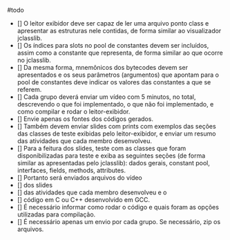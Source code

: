 #todo

- [] O leitor exibidor deve ser capaz de ler uma arquivo ponto class e apresentar as estruturas nele contidas, de forma similar ao visualizador jclasslib.
- [] Os índices para slots no pool de constantes devem ser incluídos, assim como a constante que representa, de forma similar ao que ocorre no jclasslib.
- [] Da mesma forma, mnemônicos dos bytecodes devem ser apresentados e os seus parâmetros (argumentos) que apontam para o pool de constantes deve indicar os valores das constantes a que se referem.  
- [] Cada grupo deverá enviar um vídeo com 5 minutos, no total, descrevendo o que foi implementado, o que não foi implementado, e como compilar e rodar o leitor-exibidor. 
- [] Envie apenas os fontes dos códigos gerados. 
- [] Também devem enviar slides com prints com exemplos das seções das classes de teste exibidas pelo leitor-exibidor, e enviar um resumo das atividades que cada membro desenvolveu. 
- [] Para a feitura dos slides, teste com as classes que foram disponibilizadas para teste e exiba as seguintes seções (de forma similar as apresentadas pelo jclasslib): dados gerais, constant pool, interfaces, fields, methods, attributes.  
- [] Portanto será enviados arquivos do vídeo
- [] dos slides
- [] das atividades que cada membro desenvolveu e o 
- [] código em C ou C++ desenvolvido em GCC.
- [] É necessário informar como rodar o código e quais foram as opções utilizadas para compilação.
- [] É necessário apenas um envio por cada grupo. Se necessário, zip os arquivos.